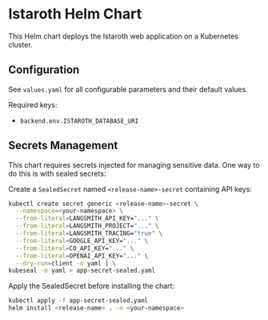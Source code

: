 # Istaroth Helm Chart

This Helm chart deploys the Istaroth web application on a Kubernetes cluster.

## Configuration

See `values.yaml` for all configurable parameters and their default values.

Required keys:

- `backend.env.ISTAROTH_DATABASE_URI`

## Secrets Management

This chart requires secrets injected for managing sensitive data. One way to do this is with sealed secrets:

Create a `SealedSecret` named `<release-name>-secret` containing API keys:

```bash
kubectl create secret generic <release-name>-secret \
  --namespace=<your-namespace> \
  --from-literal=LANGSMITH_API_KEY="..." \
  --from-literal=LANGSMITH_PROJECT="..." \
  --from-literal=LANGSMITH_TRACING="true" \
  --from-literal=GOOGLE_API_KEY="..." \
  --from-literal=CO_API_KEY="..." \
  --from-literal=OPENAI_API_KEY="..." \
  --dry-run=client -o yaml | \
kubeseal -o yaml > app-secret-sealed.yaml
```

Apply the SealedSecret before installing the chart:

```bash
kubectl apply -f app-secret-sealed.yaml
helm install <release-name> . -n <your-namespace>
```
